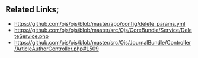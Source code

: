 ## Related Links;
 - https://github.com/ojs/ojs/blob/master/app/config/delete_params.yml
 - https://github.com/ojs/ojs/blob/master/src/Ojs/CoreBundle/Service/DeleteService.php
 - https://github.com/ojs/ojs/blob/master/src/Ojs/JournalBundle/Controller/ArticleAuthorController.php#L509
